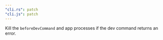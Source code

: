 ```yaml
---
"cli.rs": patch
"cli.js": patch
---
```


Kill the `beforeDevCommand` and app processes if the dev command returns an error.
